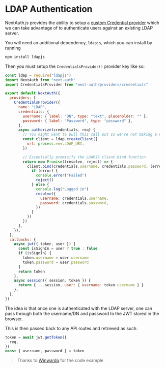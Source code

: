 # LDAP Authentication

NextAuth.js provides the ability to setup a [custom Credential provider](/configuration/providers/credentials) which we can take advantage of to authenticate users against an existing LDAP server.

You will need an additional dependency, `ldapjs`, which you can install by running

```bash npm2yarn2pnpm
npm install ldapjs
```

Then you must setup the `CredentialsProvider()` provider key like so:

```js title="[...nextauth].js"
const ldap = require("ldapjs")
import NextAuth from "next-auth"
import CredentialsProvider from "next-auth/providers/credentials"

export default NextAuth({
  providers: [
    CredentialsProvider({
      name: "LDAP",
      credentials: {
        username: { label: "DN", type: "text", placeholder: "" },
        password: { label: "Password", type: "password" },
      },
      async authorize(credentials, req) {
        // You might want to pull this call out so we're not making a new LDAP client on every login attemp
        const client = ldap.createClient({
          url: process.env.LDAP_URI,
        })

        // Essentially promisify the LDAPJS client.bind function
        return new Promise((resolve, reject) => {
          client.bind(credentials.username, credentials.password, (error) => {
            if (error) {
              console.error("Failed")
              reject()
            } else {
              console.log("Logged in")
              resolve({
                username: credentials.username,
                password: credentials.password,
              })
            }
          })
        })
      },
    }),
  ],
  callbacks: {
    async jwt({ token, user }) {
      const isSignIn = user ? true : false
      if (isSignIn) {
        token.username = user.username
        token.password = user.password
      }
      return token
    },
    async session({ session, token }) {
      return { ...session, user: { username: token.username } }
    },
  },
})
```

The idea is that once one is authenticated with the LDAP server, one can pass through both the username/DN and password to the JWT stored in the browser.

This is then passed back to any API routes and retrieved as such:

```js title="/pages/api/doLDAPWork.js"
token = await jwt.getToken({
  req,
})
const { username, password } = token
```

> Thanks to [Winwardo](https://github.com/Winwardo) for the code example
